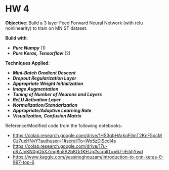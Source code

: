 # HW 4

**Objective**: Build a 3 layer Feed Forward Neural Network (with relu nonlinearity) to train on MNIST dataset.

**Build with**:
* _**Pure Numpy**_ (1) 
* _**Pure Keras, Tensorflow**_ (2) 

**Techniques Applied**:
* _**Mini-Batch Gradient Descent**_ 
* _**Dropout Regularization Layer**_ 
* _**Appropriate Weight Initialization**_ 
* _**Image Augmentation**_
* _**Tuning of Number of Neurons and Layers**_  
* _**ReLU Activation Layer**_ 
* _**Normalization/Standarization**_ 
* _**Appropriate/Adaptive Learning Rate**_ 
* _**Visualization, Confusion Matrix**_ 


Reference/Modified code from the following notebooks: 
* https://colab.research.google.com/drive/1HS3qbHArkqFlImT2KnF5pcMCz7ueHNvY?authuser=1#scrollTo=Wo5zDlScdl4s 
* https://colab.research.google.com/drive/17u-pRZJnKN0gO5XZmq8n5A2bKGrfKEUg#scrollTo=67-lEi5tjYwd 
* https://www.kaggle.com/yassineghouzam/introduction-to-cnn-keras-0-997-top-6 
